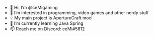 - 👋 Hi, I’m @ceMigaming
- 👀 I’m interested in programming, video games and other nerdy stuff
- 💡 My main project is ApertureCraft mod
- 🌱 I’m currently learning Java Spring
- 📫 Reach me on Discord: ceMi#5812
